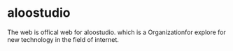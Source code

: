 aloostudio
==========

The web is offical web for aloostudio. which is a Organizationfor explore for new technology in the field of internet.